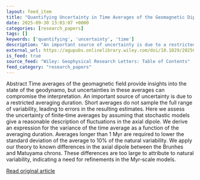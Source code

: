 ```yaml
---
layout: feed_item
title: "Quantifying Uncertainty in Time Averages of the Geomagnetic Dipole"
date: 2025-09-30 13:03:07 +0000
categories: [research_papers]
tags: []
keywords: ['quantifying', 'uncertainty', 'time']
description: "An important source of uncertainty is due to a restricted averaging duration"
external_url: https://agupubs.onlinelibrary.wiley.com/doi/10.1029/2025GL118741?af=R
is_feed: true
source_feed: "Wiley: Geophysical Research Letters: Table of Contents"
feed_category: "research_papers"
---
```


Abstract Time averages of the geomagnetic field provide insights into the state of the geodynamo, but uncertainties in these averages can compromise the interpretation. An important source of uncertainty is due to a restricted averaging duration. Short averages do not sample the full range of variability, leading to errors in the resulting estimates. Here we assess the uncertainty of finite‐time averages by assuming that stochastic models give a reasonable description of fluctuations in the axial dipole. We derive an expression for the variance of the time average as a function of the averaging duration. Averages longer than 1 Myr are required to lower the standard deviation of the average to 10% of the natural variability. We apply our theory to known differences in the axial dipole between the Brunhes and Matuyama chrons. These differences are too large to attribute to natural variability, indicating a need for refinements in the Myr‐scale models.

[Read original article](https://agupubs.onlinelibrary.wiley.com/doi/10.1029/2025GL118741?af=R)
